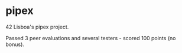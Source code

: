 # pipex
42 Lisboa's pipex project.

Passed 3 peer evaluations and several testers - scored 100 points (no bonus).

